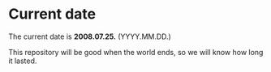# Current date

The current date is **2008.07.25.** (YYYY.MM.DD.)

This repository will be good when the world ends, so we will know how long it lasted.